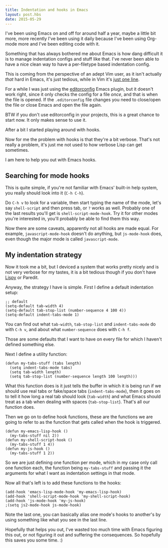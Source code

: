 ```yaml
---
title: Indentation and hooks in Emacs
layout: post.hbs
date: 2015-05-29
---
```


I've been using Emacs on and off for around half a year, maybe a little bit
more, more recently I've been using it daily because I've been using Org-mode
more and I've been editing code with it.

Something that has always bothered me about Emacs is how dang difficult it is to
manage indentation configs and stuff like that.  I've never been able to have a
nice clean way to have a per-filetype based indentation config.

This is coming from the perspective of an adept Vim user, as it isn't actually
*that* hard in Emacs, it's just tedious, while in Vim it's [just one line][v].

[v]: http://stackoverflow.com/a/1562645

For a while I was just using the [editorconfig][ec] Emacs plugin, but it doesn't
work right, since it only checks the config for a file *once*, and that is when
the file is opened.  If the `.editorconfig` file changes you need to close/open
the file or close Emacs and open the file again.

[ec]: http://editorconfig.org/

BTW if you don't use editorconfig in your projects, this is a great chance to
start now.  It only makes sense to use it.

After a bit I started playing around with hooks.

Now for me the problem with hooks is that they're a bit verbose.  That's not
really a problem, it's just me not used to how verbose Lisp can get sometimes.

<!--
Another problem is that sometimes a mode doesn't offer a hook for some reason.
Those can be a bit annoying to deal with, also I had trouble finding what the
name of the hook is.
-->

I am here to help you out with Emacs hooks.

## Searching for mode hooks

This is quite simple, if you're not familiar with Emacs' built-in help system,
you really should look into it (`C-h C-h`).

Do `C-h v` to look for a variable, then start typing the name of the mode, let's
say `shell-script` and then press tab, or `?` works as well.  Probably one of
the last results you'll get is `shell-script-mode-hook`.  Try it for other modes
you're interested in, you'll probably be able to find them this way.

Now there are some caveats, apparently not all hooks are made equal.  For
example, `javascript-mode-hook` doesn't do anything, but `js-mode-hook` does,
even though the major mode is called `javascript-mode`.

## My indentation strategy

Now it took me a bit, but I deviced a system that works pretty nicely and is not
very verbose for my tastes, it is a bit tedious though if you don't have
[Lispy][l] or Paredit.

[l]: https://github.com/abo-abo/lispy

Anyway, the strategy I have is simple.  First I define a default indentation
setup:

``` elisp
;; default
(setq-default tab-width 4)
(setq-default tab-stop-list (number-sequence 4 100 4))
(setq-default indent-tabs-mode 1)
```

You can find out what `tab-width`, `tab-stop-list` and `indent-tabs-mode` do
with `C-h v`, and about what `number-sequence` does with `C-h f`.

Those are some defaults that I want to have on every file for which I haven't
defined something else.

Next I define a utility function:

``` elisp
(defun my-tabs-stuff (tabs length)
  (setq indent-tabs-mode tabs)
  (setq tab-width length)
  (setq tab-stop-list (number-sequence length 100 length)))
```

What this function does is it just tells the buffer in which it is being run if
we should use real tabs or fake/space tabs (`indent-tabs-mode`), then it goes on
to tell it how long a real tab should look (`tab-width`) and what Emacs should
treat as a tab when dealing with spaces (`tab-stop-list`).  That's all our
function does.

Then we go on to define hook functions, these are the functions we are going to
refer to as the function that gets called when the hook is triggered.

``` elisp
(defun my-emacs-lisp-hook ()
  (my-tabs-stuff nil 2))
(defun my-shell-script-hook ()
  (my-tabs-stuff 1 4))
(defun my-js-hook ()
  (my-tabs-stuff 1 2))
```

So we are just defining one function per mode, which in my case only call one
function each, the function being `my-tabs-stuff` and passing it the arguments
for what I want as indentation settings in that mode.

Now all that's left is to add these functions to the hooks:

``` elisp
(add-hook 'emacs-lisp-mode-hook 'my-emacs-lisp-hook)
(add-hook 'shell-script-mode-hook 'my-shell-script-hook)
(add-hook 'js-mode-hook 'my-js-hook)
;(setq js2-mode-hook js-mode-hook)
```

Note the last one, you can basically alias one mode's hooks to another's by
using something like what you see in the last line.

Hopefully that helps you out, I've wasted too much time with Emacs figuring this
out, or not figuring it out and suffering the consequences.  So hopefully this
saves you some time. :)
